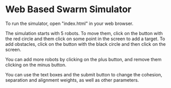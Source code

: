 # Web Based Swarm Simulator

To run the simulator, open "index.html" in your web browser.

The simulation starts with 5 robots. To move them, click on the button with the red circle and them click on some point in the screen to add a target. To add obstacles, click on the button with the black circle and then click on the screen.

You can add more robots by clicking on the plus button, and remove them clicking on the minus button.

You can use the text boxes and the submit button to change the cohesion, separation and alignment weights, as well as other parameters.
